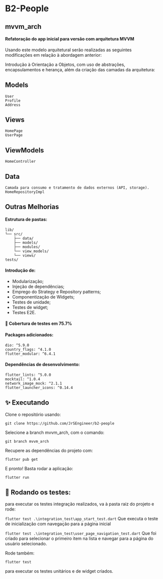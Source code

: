 # B2-People
## mvvm_arch
#### Refatoração do app inicial para versão com arquitetura MVVM

Usando este modelo arquitetural serão realizadas as seguintes modificações em relação à abordagem anterior:

Introdução à Orientação a Objetos, com uso de abstrações, encapsulamentos e herança, além da criação das camadas da arquitetura:

## Models
    User
    Profile
    Address
    
## Views
    HomePage
    UserPage

## ViewModels
    HomeController

## Data 
    Camada para consumo e tratamento de dados externos (API, storage).
    HomeRepositoryImpl


## Outras Melhorias

#### Estrutura de pastas:

    lib/
    └── src/
        ├── data/
        ├── models/
        ├── modules/
        └── view_models/
        └── views/
    tests/

#### Introdução de:
- Modularização;
- Injeção de dependências;
- Emprego do Strategy e Repository patterns;
- Componentização de Widgets;
- Testes de unidade;
- Testes de widget;
- Testes E2E.

#### :test_tube: Cobertura de testes em 75.7%

#### Packages adicionados:
    dio: ^5.9.0
    country_flags: ^4.1.0
    flutter_modular: ^6.4.1

#### Dependências de desenvolvimento:
    flutter_lints: ^5.0.0
    mocktail: ^1.0.4
    network_image_mock: ^2.1.1
    flutter_launcher_icons: ^0.14.4

## :sparkles: Executando

Clone o repositório usando:

`git clone https://github.com/JrSEngineer/b2-people`

Selecione a branch mvvm_arch, com o comando:

`git branch mvvm_arch`

Recupere as dependências do projeto com:

`flutter pub get`

E pronto! Basta rodar a aplicação:

`flutter run`

## :test_tube: Rodando os testes:

para executar os testes integração realizados, va à pasta raiz do projeto e rode:

`flutter test .\integration_test\app_start_test.dart` 
Que executa o teste de inicialização com navegação para a página inicial

`flutter test .\integration_test\user_page_navigation_test.dart`
Que foi criado para selecionar o primeiro item na lista e navegar para a página do usuário selecionado.

Rode também:

`flutter test`

para executar os testes unitários e de widget criados.